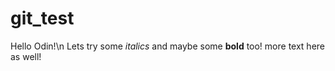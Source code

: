 # git_test
Hello Odin!\n
Lets try some *italics* and maybe some **bold** too!
more text here as well!